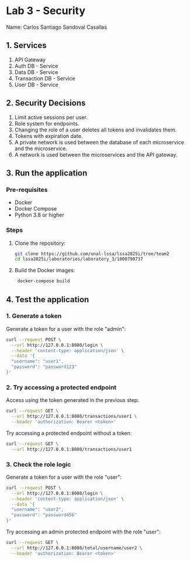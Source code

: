 # Lab 3 - Security

Name: Carlos Santiago Sandoval Casallas

## 1. Services

1. API Gateway
2. Auth DB - Service
3. Data DB - Service
4. Transaction DB - Service
5. User DB - Service

## 2. Security Decisions

1. Limit active sessions per user.
2. Role system for endpoints.
3. Changing the role of a user deletes all tokens and invalidates them.
4. Tokens with expiration date.
5. A private network is used between the database of each microservice and the microservice.
6. A network is used between the microservices and the API gateway.

## 3. Run the application

### Pre-requisites

- Docker
- Docker Compose
- Python 3.8 or higher

### Steps
1. Clone the repository:
   ```bash
   git clone https://github.com/unal-lssa/lssa2025i/tree/team2
   cd lssa2025i/laboratories/laboratory_3/1000790737
   ```

2. Build the Docker images:
   ```bash
    docker-compose build
    ```

## 4. Test the application

### 1. Generate a token

Generate a token for a user with the role "admin":
  ```bash
  curl --request POST \
    --url http://127.0.0.1:8080/login \
    --header 'content-type: application/json' \
    --data '{
    "username": "user1",
    "password": "password123"
  }'
  ```

### 2. Try accessing a protected endpoint

Access using the token generated in the previous step:
  ```bash
  curl --request GET \
    --url http://127.0.0.1:8080/transactions/user1 \
    --header 'authorization: Bearer <token>'
  ```

Try accessing a protected endpoint without a token:
  ```bash
  curl --request GET \
    --url http://127.0.0.1:8080/transactions/user1
  ```

### 3. Check the role logic

Generate a token for a user with the role "user":
  ```bash
  curl --request POST \
    --url http://127.0.0.1:8080/login \
    --header 'content-type: application/json' \
    --data '{
    "username": "user2",
    "password": "password456"
  }'
  ```

Try accessing an admin protected endpoint with the role "user":
  ```bash
  curl --request GET \
    --url http://127.0.0.1:8080/total/username/user2 \
    --header 'authorization: Bearer <token>'
  ```
